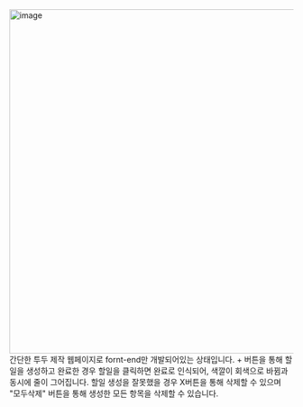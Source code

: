 <img width="609" alt="image" src="https://github.com/6HyeonHee/To-do-List/assets/119562341/92ce47b3-ca9f-4626-8672-88df28dc8476">
간단한 투두 제작 웹페이지로 fornt-end만 개발되어있는 상태입니다.
+ 버튼을 통해 할일을 생성하고 완료한 경우 할일을 클릭하면 완료로 인식되어, 색깔이 회색으로 바뀜과 동시에 줄이 그어집니다.
할일 생성을 잘못했을 경우 X버튼을 통해 삭제할 수 있으며 "모두삭제" 버튼을 통해 생성한 모든 항목을 삭제할 수 있습니다.
